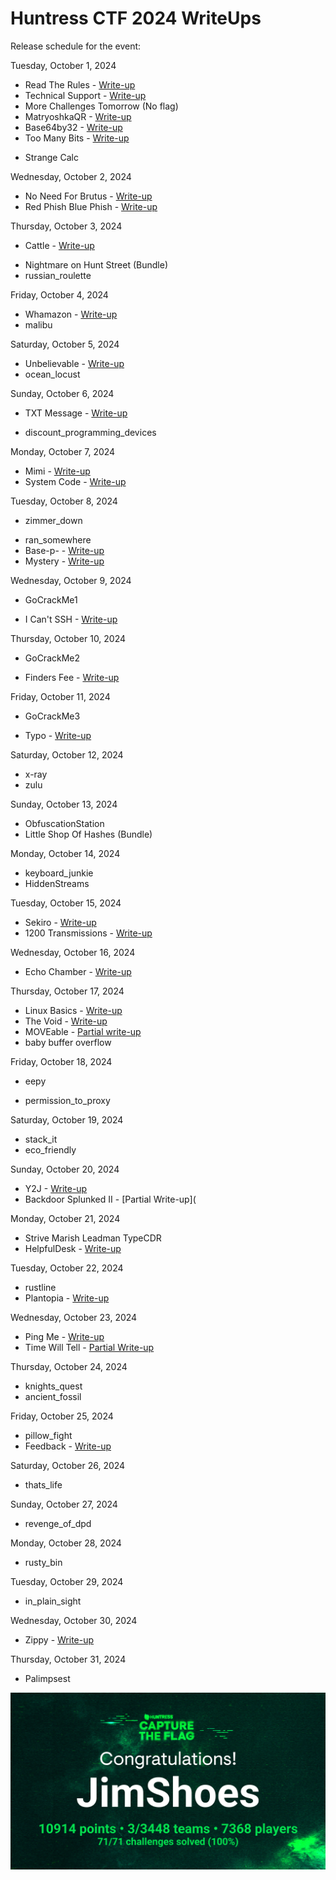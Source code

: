 # Huntress CTF 2024 WriteUps
Release schedule for the event:

Tuesday, October 1, 2024
- Read The Rules - [Write-up](https://github.com/JimKrolik/Huntress-CTF-2024-WriteUps/tree/df14a5707b1bb72b7a42b7d30c049d415588aa05/Warmups/Read%20The%20Rules)
- Technical Support - [Write-up](https://github.com/JimKrolik/Huntress-CTF-2024-WriteUps/tree/6e794bee40b2747c8012adb04d83ad6321593492/Warmups/Technical%20Support)
- More Challenges Tomorrow (No flag)
- MatryoshkaQR - [Write-up](https://github.com/JimKrolik/Huntress-CTF-2024-WriteUps/tree/2f663f4c3e5280da341b8ea76443c4f2e17eae32/Warmups/MatryoshkaQR)
- Base64by32 - [Write-up](https://github.com/JimKrolik/Huntress-CTF-2024-WriteUps/tree/2ff9dba1c507ab8017ec7fdb30d17f8f76dc6e3e/Scripting/Base64by32)
- Too Many Bits - [Write-up](https://github.com/JimKrolik/Huntress-CTF-2024-WriteUps/tree/11cca51dd2c403bee0f703b2bcc1b529f146b8a8/Warmups/Too%20Many%20Bits)
+ Strange Calc

Wednesday, October 2, 2024
- No Need For Brutus - [Write-up](https://github.com/JimKrolik/Huntress-CTF-2024-WriteUps/tree/13f9e2ae4b922ec8fcfe7d826c45ddd973bbda5f/Cryptography/No%20need%20for%20Brutus)
- Red Phish Blue Phish - [Write-up](https://github.com/JimKrolik/Huntress-CTF-2024-WriteUps/tree/b5a53b1237bb13613fafa833163ee8bc47dca018/Miscellaneous/Red%20Phish%20Blue%20Phish)

Thursday, October 3, 2024
- Cattle - [Write-up](https://github.com/JimKrolik/Huntress-CTF-2024-WriteUps/tree/1b2184df564847feb10431c1c64689011ca957de/Warmups/Cattle)
+ Nightmare on Hunt Street (Bundle)
+ russian_roulette

Friday, October 4, 2024
- Whamazon - [Write-up](https://github.com/JimKrolik/Huntress-CTF-2024-WriteUps/tree/e0880ede02d953a8700a5ca9f7625c83d7bd49fa/Warmups/Whamazon)
- malibu

Saturday, October 5, 2024
- Unbelievable - [Write-up](https://github.com/JimKrolik/Huntress-CTF-2024-WriteUps/tree/85930c9f68bb55cd7997c2ddd31cb49321004c4e/Warmups/Unbelievable)
- ocean_locust

Sunday, October 6, 2024
- TXT Message - [Write-up](https://github.com/JimKrolik/Huntress-CTF-2024-WriteUps/tree/bb44efc1e55c9b43f640f29d138e9555e9186e58/Warmups/TXT%20Message)
+ discount_programming_devices

Monday, October 7, 2024
- Mimi - [Write-up](https://github.com/JimKrolik/Huntress-CTF-2024-WriteUps/tree/d9ae42a9128e2b183e024de88b7e88acbec96b69/Malware/Mimi)
- System Code - [Write-up](https://github.com/JimKrolik/Huntress-CTF-2024-WriteUps/tree/e0880ede02d953a8700a5ca9f7625c83d7bd49fa/Miscellaneous/System%20Code)

Tuesday, October 8, 2024
+ zimmer_down
- ran_somewhere
- Base-p- - [Write-up](https://github.com/JimKrolik/Huntress-CTF-2024-WriteUps/tree/e0880ede02d953a8700a5ca9f7625c83d7bd49fa/Miscellaneous/Base-p-)
- Mystery - [Write-up](https://github.com/JimKrolik/Huntress-CTF-2024-WriteUps/tree/3dd74ee620cbf1a2216e9937084ba304145b6135/Warmups/Mystery)

Wednesday, October 9, 2024
+ GoCrackMe1
- I Can't SSH - [Write-up](https://github.com/JimKrolik/Huntress-CTF-2024-WriteUps/tree/e0880ede02d953a8700a5ca9f7625c83d7bd49fa/Warmups/I%20Can't%20SSH)

Thursday, October 10, 2024
+ GoCrackMe2
- Finders Fee - [Write-up](https://github.com/JimKrolik/Huntress-CTF-2024-WriteUps/tree/f30fa2b69f5e0f8aad91d0288a066d91624b016c/Warmups/Finders%20Fee)

Friday, October 11, 2024
+ GoCrackMe3
- Typo - [Write-up](https://github.com/JimKrolik/Huntress-CTF-2024-WriteUps/tree/e0880ede02d953a8700a5ca9f7625c83d7bd49fa/Warmups/Typo)

Saturday, October 12, 2024
+ x-ray
+ zulu

Sunday, October 13, 2024
+ ObfuscationStation
+ Little Shop Of Hashes (Bundle)

Monday, October 14, 2024
- keyboard_junkie
- HiddenStreams

Tuesday, October 15, 2024
- Sekiro - [Write-up](https://github.com/JimKrolik/Huntress-CTF-2024-WriteUps/tree/bef2bd1f803ef64e6055f8f5e0f9897ccf03c114/Miscellaneous/Sekiro)
- 1200 Transmissions - [Write-up](https://github.com/JimKrolik/Huntress-CTF-2024-WriteUps/tree/e0880ede02d953a8700a5ca9f7625c83d7bd49fa/Miscellaneous/1200%20transmissions)

Wednesday, October 16, 2024
- Echo Chamber - [Write-up](https://github.com/JimKrolik/Huntress-CTF-2024-WriteUps/tree/e0880ede02d953a8700a5ca9f7625c83d7bd49fa/Scripting/Echo%20Chamber)
    
Thursday, October 17, 2024
- Linux Basics - [Write-up](https://github.com/JimKrolik/Huntress-CTF-2024-WriteUps/tree/70a644e5d4e4da7533580c5ff7c62d43d970a23d/Miscellaneous/Linux%20Basics)
- The Void - [Write-up](https://github.com/JimKrolik/Huntress-CTF-2024-WriteUps/tree/e994dc323e866eed485b509076f4d8d74ab995bc/Warmups/The%20Void)
- MOVEable - [Partial write-up](https://github.com/JimKrolik/Huntress-CTF-2024-WriteUps/tree/48f1dffa2a056996470934a455146edc13469e21/Web/MOVEable)
- baby buffer overflow

Friday, October 18, 2024
+ eepy
- permission_to_proxy

Saturday, October 19, 2024
- stack_it
- eco_friendly

Sunday, October 20, 2024
- Y2J - [Write-up](https://github.com/JimKrolik/Huntress-CTF-2024-WriteUps/tree/0988dfac7509436aab68df18d5d66f39f4944d3e/Web/Y2J)
- Backdoor Splunked II - [Partial Write-up](

Monday, October 21, 2024
- Strive Marish Leadman TypeCDR
- HelpfulDesk - [Write-up](https://github.com/JimKrolik/Huntress-CTF-2024-WriteUps/tree/6041c414416c138312224f14d8345dc30711f06d/Web/HelpfulDesk)

Tuesday, October 22, 2024
- rustline
- Plantopia - [Write-up](https://github.com/JimKrolik/Huntress-CTF-2024-WriteUps/tree/e0880ede02d953a8700a5ca9f7625c83d7bd49fa/Web/Plantopia)

Wednesday, October 23, 2024
- Ping Me - [Write-up](https://github.com/JimKrolik/Huntress-CTF-2024-WriteUps/tree/e0880ede02d953a8700a5ca9f7625c83d7bd49fa/Malware/Ping%20Me)
- Time Will Tell - [Partial Write-up](https://github.com/JimKrolik/Huntress-CTF-2024-WriteUps/tree/c0ff2645549f7c4637595364ff1542aabf0b8ecc/Miscellaneous/Time%20will%20tell)

Thursday, October 24, 2024
- knights_quest
- ancient_fossil

Friday, October 25, 2024
- pillow_fight
- Feedback - [Write-up](https://github.com/JimKrolik/Huntress-CTF-2024-WriteUps/tree/d33f0e5960097ca95d024b834e1ee4876b0090e7/Feedback)

Saturday, October 26, 2024
+ thats_life

Sunday, October 27, 2024
+ revenge_of_dpd

Monday, October 28, 2024
+ rusty_bin

Tuesday, October 29, 2024
+ in_plain_sight

Wednesday, October 30, 2024
- Zippy - [Write-up](https://github.com/JimKrolik/Huntress-CTF-2024-WriteUps/tree/ab913eec7d7621a8a449bfeab8a4afb78dc88425/Web/Zippy)

Thursday, October 31, 2024
+ Palimpsest 

![Final Score](FinalScore.png)
